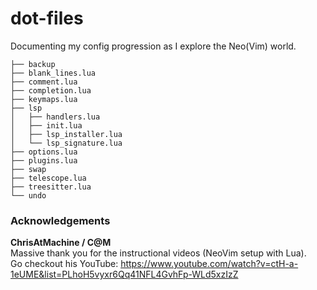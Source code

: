 # dot-files  

Documenting my config progression as I explore the Neo(Vim) world.

```
├── backup
├── blank_lines.lua
├── comment.lua
├── completion.lua
├── keymaps.lua
├── lsp
│   ├── handlers.lua
│   ├── init.lua
│   ├── lsp_installer.lua
│   └── lsp_signature.lua
├── options.lua
├── plugins.lua
├── swap
├── telescope.lua
├── treesitter.lua
└── undo
```

### Acknowledgements

__ChrisAtMachine / C@M__  
Massive thank you for the instructional videos (NeoVim setup with Lua).  
Go checkout his YouTube: https://www.youtube.com/watch?v=ctH-a-1eUME&list=PLhoH5vyxr6Qq41NFL4GvhFp-WLd5xzIzZ
